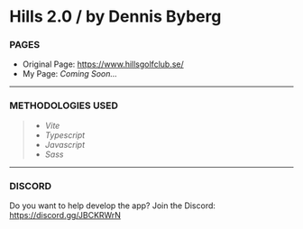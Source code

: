 # Hills 2.0 / by Dennis Byberg

### PAGES
- Original Page: https://www.hillsgolfclub.se/
- My Page: *Coming Soon...*
---
### METHODOLOGIES USED
> - *Vite*
> - *Typescript*
> - *Javascript*
> - *Sass*
---
### DISCORD
Do you want to help develop the app? Join the Discord: https://discord.gg/JBCKRWrN

